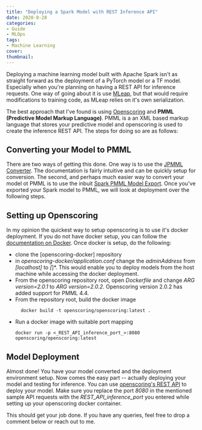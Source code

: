```yaml
---
title: "Deploying a Spark Model with REST Inference API"
date: 2020-8-28
categories:
- Guide
- MLOps
tags:
- Machine Learning
cover:
thumbnail:
---
```


Deploying a machine learning model built with Apache Spark isn't as straight forward as the deployment of a PyTorch model or a TF model. Especially when you're planning on having  a REST API for inference requests. One way of going about it is use [MLeap](https://mleap-docs.combust.ml/), but that would require modifications to training code, as MLeap relies on it's own serialization.

The best approach that I've found is using [Openscoring](https://github.com/openscoring/openscoring) and **PMML (Predictive Model Markup Language)**. PMML is a an XML based markup language that stores your predictive model and openscoring is used to create the inference REST API. The steps for doing so are as follows:

<!-- more -->

## Converting your Model to PMML

There are two ways of getting this done. One way is to use the [JPMML Converter](https://github.com/jpmml/jpmml-sparkml). The documentation is fairly intuitive and can be quickly setup for conversion. The second, and perhaps much easier way to convert your model ot PMML is to use the inbuit [Spark PMML Model Export](https://spark.apache.org/docs/2.3.0/mllib-pmml-model-export.html). Once you've exported your Spark model to PMML, we will look at deployment over the following steps.

## Setting up Openscoring

In my opinion the quickest way to setup openscoring is to use it's docker deployment. If you do not have docker setup, you can follow the [documentation on Docker](https://docs.docker.com/get-docker/). Once docker is setup, do the following:

- clone the [openscoring-docker] repository
- in *openscoring-docker/application.conf* change the *adminAddress* from *[localhost]* to *[*]*. This would enable you to deploy models from the host machine while accessing the docker deployment.
- From the openscoring repository root, open *Dockerfile* and change *ARG version=2.0.1* to *ARG version=2.0.2*. Openscoring version 2.0.2 has added support for PMML 4.4. 
- From the repository root, build the docker image
  ```
    docker build -t openscoring/openscoring:latest .
  ```
- Run a docker image with suitable port mapping
  ```
  docker run -p <_REST_API_inference_port_>:8080 openscoring/openscoring:latest
  ```

## Model Deployment

Almost done! You have your model converted and the deployment environment setup. Now comes the easy part -- actually deploying your model and testing for inference. You can use [openscoring's REST API](https://github.com/openscoring/openscoring#rest-api) to deploy your model. Make sure you replace the port *8080* in the mentioned sample API requests with the *_REST_API_inference_port_* you entered while setting up your openscoring docker container.

This should get your job done. If you have any queries, feel free to drop a comment below or reach out to me.